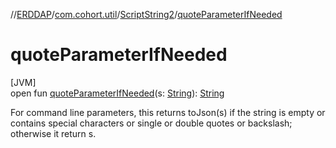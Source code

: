 //[ERDDAP](../../../index.md)/[com.cohort.util](../index.md)/[ScriptString2](index.md)/[quoteParameterIfNeeded](quote-parameter-if-needed.md)

# quoteParameterIfNeeded

[JVM]\
open fun [quoteParameterIfNeeded](quote-parameter-if-needed.md)(s: [String](https://docs.oracle.com/en/java/javase/21/docs/api/java.base/java/lang/String.html)): [String](https://docs.oracle.com/en/java/javase/21/docs/api/java.base/java/lang/String.html)

For command line parameters, this returns toJson(s) if the string is empty or contains special characters or single or double quotes or backslash; otherwise it return s.